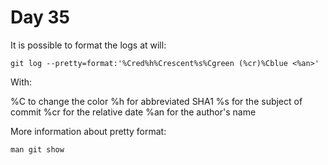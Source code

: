 # Day 35

It is possible to format the logs at will:

    git log --pretty=format:'%Cred%h%Crescent%s%Cgreen (%cr)%Cblue <%an>'

With:

%C to change the color
%h for abbreviated SHA1
%s for the subject of commit
%cr for the relative date
%an for the author's name

More information about pretty format:

    man git show
